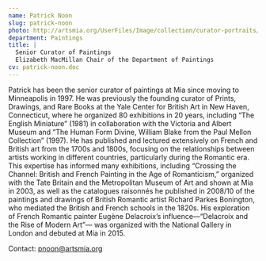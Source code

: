 ```yaml
---
name: Patrick Noon
slug: patrick-noon
photo: http://artsmia.org/UserFiles/Image/collection/curator-portraits/patrick-noon.jpg
department: Paintings
title: |
  Senior Curator of Paintings
  Elizabeth MacMillan Chair of the Department of Paintings
cv: patrick-noon.doc
---
```


Patrick has been the senior curator of paintings at Mia since moving to Minneapolis in 1997. He was previously the founding curator of Prints, Drawings, and Rare Books at the Yale Center for British Art in New Haven, Connecticut, where he organized 80 exhibitions in 20 years, including “The English Miniature” (1981) in collaboration with the Victoria and Albert Museum and “The Human Form Divine, William Blake from the Paul Mellon Collection” (1997). He has published and lectured extensively on French and British art from the 1700s and 1800s, focusing on the relationships between artists working in different countries, particularly during the Romantic era. This expertise has informed many exhibitions, including “Crossing the Channel: British and French Painting in the Age of Romanticism,” organized with the Tate Britain and the Metropolitan Museum of Art and shown at Mia in 2003, as well as the catalogues raisonnés he published in 2008/10 of the paintings and drawings of British Romantic artist Richard Parkes Bonington, who mediated the British and French schools in the 1820s. His exploration of French Romantic painter Eugène Delacroix’s influence—“Delacroix and the Rise of Modern Art”— was organized with the National Gallery in London and debuted at Mia in 2015.

Contact: [pnoon@artsmia.org](mailto:pnoon@artsmia.org)
